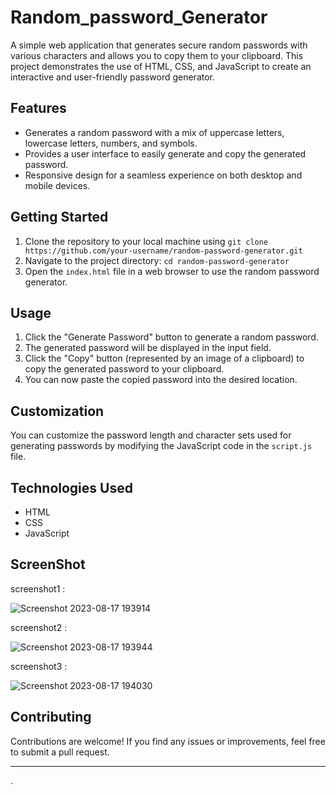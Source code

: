# Random_password_Generator

A simple web application that generates secure random passwords with various characters and allows you to copy them to your clipboard. This project demonstrates the use of HTML, CSS, and JavaScript to create an interactive and user-friendly password generator.

## Features

- Generates a random password with a mix of uppercase letters, lowercase letters, numbers, and symbols.
- Provides a user interface to easily generate and copy the generated password.
- Responsive design for a seamless experience on both desktop and mobile devices.

## Getting Started

1. Clone the repository to your local machine using `git clone https://github.com/your-username/random-password-generator.git`
2. Navigate to the project directory: `cd random-password-generator`
3. Open the `index.html` file in a web browser to use the random password generator.

## Usage

1. Click the "Generate Password" button to generate a random password.
2. The generated password will be displayed in the input field.
3. Click the "Copy" button (represented by an image of a clipboard) to copy the generated password to your clipboard.
4. You can now paste the copied password into the desired location.

## Customization

You can customize the password length and character sets used for generating passwords by modifying the JavaScript code in the `script.js` file.

## Technologies Used

- HTML
- CSS
- JavaScript



## ScreenShot

screenshot1 :

![Screenshot 2023-08-17 193914](https://github.com/somashekar17/Random_password_Generator/assets/49157790/f6d9fb49-00fd-4280-9365-aadf4fa96d54)


screenshot2 :

![Screenshot 2023-08-17 193944](https://github.com/somashekar17/Random_password_Generator/assets/49157790/350230bb-993a-439a-91a6-040a28470157)

screenshot3 :

![Screenshot 2023-08-17 194030](https://github.com/somashekar17/Random_password_Generator/assets/49157790/2cedb7f1-4959-4c8e-98d9-bd863800de86)



## Contributing

Contributions are welcome! If you find any issues or improvements, feel free to submit a pull request.


---

.
